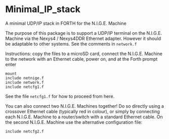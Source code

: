 # Minimal_IP_stack
A minimal UDP/IP stack in FORTH for the N.I.G.E. Machine

The purpose of this package is to support a UDP/IP terminal on the N.I.G.E. Machine via the Nexys4 / Nexys4DDR Ethernet adapter.  However it should be adaptable to other systems.  See the comments in `network.f`

Instructions: copy the files to a microSD card, connect the N.I.G.E. Machine to the network with an Ethernet cable, power on, and at the Forth prompt enter
```forth
mount
include netnige.f
include network.f
include netcfg1.f 
```
See the file `netcfg1.f` for how to proceed from here.

You can also connect two N.I.G.E. Machines together!  Do so directly using a crossover Ethernet cable (typically red in colour), or simply by connecting each N.I.G.E. Machine to a router/switch with a standard Ethernet cable. On the second N.I.G.E. Machine use the alternative configuration file:
```forth
include netcfg2.f 
```
